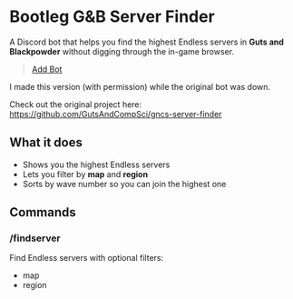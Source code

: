 # Bootleg G&B Server Finder

A Discord bot that helps you find the highest Endless servers in **Guts and Blackpowder** without digging through the in-game browser.

> [Add Bot](https://discord.com/oauth2/authorize?client_id=1366418371343679548&permissions=2048&integration_type=0&scope=bot+applications.commands)

I made this version (with permission) while the original bot was down.  

Check out the original project here:  
https://github.com/GutsAndCompSci/gncs-server-finder

## What it does

- Shows you the highest Endless servers
- Lets you filter by **map** and **region**
- Sorts by wave number so you can join the highest one

## Commands

### /findserver
Find Endless servers with optional filters:
- map
- region
